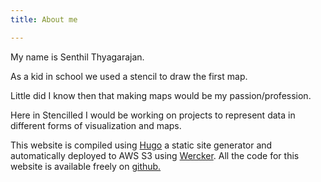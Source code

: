 ```yaml
---
title: About me

---
```


My name is Senthil Thyagarajan.

As a kid in school we used a stencil to draw the first map.

Little did I know then that making maps would be my passion/profession.

Here in Stencilled I would be working on projects to represent data in different forms of visualization and maps.

This website is compiled using <a href="http://gohugo.io/" >Hugo</a> a static site generator and automatically deployed to AWS S3
using <a href="http://www.wercker.com/" >Wercker</a>. All the code for this website is available freely on
<a href="https://github.com/senthilthyagarajan/stencilled.me" >github.</a>